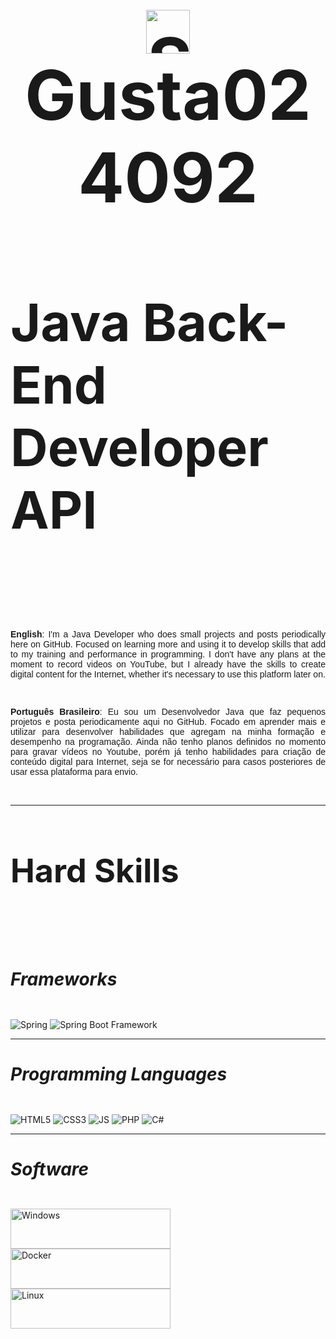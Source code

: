   
  <h1 style="text-align: center; font-size: 82pt">
      <img src="https://raw.githubusercontent.com/Tarikul-Islam-Anik/Animated-Fluent-Emojis/master/Emojis/Smilies/Smiling%20Face%20with%20Sunglasses.png" alt="Smiling Face with Sunglasses" width="70" height="70" /> Gusta024092 
  </h1>

  <div style="font-size: 62pt;">
    <h4>Java Back-End Developer API </h4>
  </div>
  <br>
  
  <div align="justify" style="font-family: Arial;" >
    <p>
      <strong>English</strong>: I'm a Java Developer who does small projects and posts periodically here on GitHub. Focused on learning more and using it to develop skills that add to my training and performance in programming. I don't have any plans at the moment to record videos on YouTube, but I already have the skills to create digital content for the Internet, whether it's necessary to use this platform later on.
    </p>
    <br>
    <p>
      <strong>Português Brasileiro</strong>: Eu sou um Desenvolvedor Java que faz pequenos projetos e posta periodicamente aqui no GitHub. Focado em aprender mais e utilizar para desenvolver habilidades que agregam na minha formação e desempenho na programação. Ainda não tenho planos definidos no momento para gravar vídeos no Youtube, porém já tenho habilidades para criação de conteúdo digital para Internet, seja se for necessário para casos posteriores de usar essa plataforma para envio.
    </p>
  </div>
  <br>
  <hr>
  <div>
    <h4 style="font-size: 52px">Hard Skills </h4>
    <br>
    <h5 style="font-size: 28px">Frameworks </h5>
    <img href="https://spring.io/tools" src="https://img.shields.io/badge/Spring-6DB33F?style=for-the-badge&logo=spring&logoColor=white" alt="Spring" />
    <img href="https://spring.io/tools" src="https://img.shields.io/badge/Spring_Boot-F2F4F9?style=for-the-badge&logo=spring-boot" alt="Spring Boot Framework" />
  </div>
  <hr>
  <div>
    <h5 style="font-size: 28px">Programming Languages</h5>
    <img src="https://img.shields.io/badge/HTML5-E34F26?style=for-the-badge&logo=html5&logoColor=white" alt="HTML5" />
    <img src="https://img.shields.io/badge/CSS3-1572B6?style=for-the-badge&logo=css3&logoColor=white" alt="CSS3" />
    <img src="https://img.shields.io/badge/JavaScript-323330?style=for-the-badge&logo=javascript&logoColor=F7DF1E" alt="JS" />
    <img src="https://img.shields.io/badge/PHP-777BB4?style=for-the-badge&logo=php&logoColor=white" alt="PHP" />
    <img src="https://img.shields.io/badge/C%23-239120?style=for-the-badge&logo=csharp&logoColor=white" alt="C#" />
  </div>
  <hr>
  <div>
    <h5 style="font-size: 28px">Software</h5>
    <img src="https://img.shields.io/badge/Windows-0078D6?style=for-the-badge&logo=windows&logoColor=white" alt="Windows" width=256 height=64 />
  </div>
  <div>
    <img src="https://img.shields.io/badge/Docker-2CA5E0?style=for-the-badge&logo=docker&logoColor=white" alt="Docker" width=256 height=64 />
  </div>
  <div>
    <img src="https://img.shields.io/badge/Linux-FCC624?style=for-the-badge&logo=linux&logoColor=black" alt="Linux" width=256 height=64 />
  </div>
  
  <!--
  **Gusta024092/Gusta024092** is a ✨ _special_ ✨ repository because its `README.md` (this file) appears on your GitHub profile.
  
  Here are some ideas to get you started:
  
  - 🔭 I’m currently working on ...
  - 🌱 I’m currently learning ...
  - 👯 I’m looking to collaborate on ...
  - 🤔 I’m looking for help with ...
  - 💬 Ask me about ...
  - 📫 How to reach me: ...
  - 😄 Pronouns: ...
  - ⚡ Fun fact: ...
  -->
  
